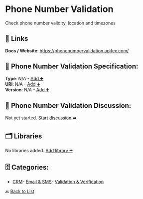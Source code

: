 # Phone Number Validation

Check phone number validity, location and timezones

##  🔗 Links
**Docs / Website**: https://phonenumbervalidation.apifex.com/

## 🧬 Phone Number Validation Specification:
**Type**: N/A - [Add ➕](https://github.com/apis-list/apis-list/edit/main/apis.yaml#14942)  
**URI**: N/A - [Add ➕](https://github.com/apis-list/apis-list/edit/main/apis.yaml#14942)  
**Version**: N/A - [Add ➕](https://github.com/apis-list/apis-list/edit/main/apis.yaml#14942)

## 💬 Phone Number Validation Discussion:
Not yet started. [Start discussion ➡️](https://github.com/apis-list/apis-list/discussions/new)

## 🗂️ Libraries

No libraries added. [Add library ➕](https://github.com/apis-list/apis-list/edit/main/apis.yaml#14942)    


## 🗄️ Categories:
- [CRM](https://github.com/apis-list/apis-list#crm-)- [Email & SMS](https://github.com/apis-list/apis-list#email--sms-)- [Validation & Verification](https://github.com/apis-list/apis-list#validation--verification-)

🔙  [Back to List](https://github.com/apis-list/apis-list)

